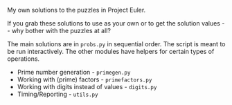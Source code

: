 My own solutions to the puzzles in Project Euler.

If you grab these solutions to use as your own or to get the solution values -- why bother with the puzzles at all?

The main solutions are in `probs.py` in sequential order. The script is meant to be run interactively.
The other modules have helpers for certain types of operations.

* Prime number generation - `primegen.py` 
* Working with (prime) factors  - `primefactors.py`
* Working with digits instead of values - `digits.py`
* Timing/Reporting - `utils.py`
